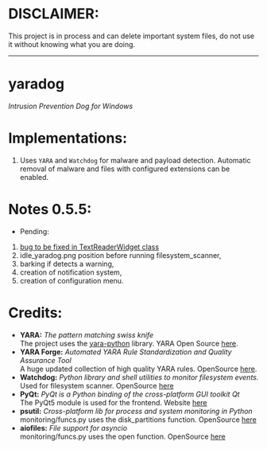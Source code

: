 <h1>​DISCLAIMER:</h1> This project is in process and can delete important system files, do not use it without knowing what you are doing.<hr>

# yaradog
*Intrusion Prevention Dog for Windows*

# Implementations:
1. Uses `YARA` and `Watchdog` for malware and payload detection. Automatic removal of malware and files with configured extensions can be enabled.

# Notes 0.5.5:
- Pending:
1. [bug to be fixed in TextReaderWidget class](https://github.com/asmrkeys/yaradog/commit/b980035abe9bf51efd6ac1d2f31597489d6d4e70)
2. idle_yaradog.png position before running filesystem_scanner,
3. barking if detects a warning,
4. creation of notification system,
5. creation of configuration menu.

# **Credits:**
- **YARA:** *The pattern matching swiss knife*<br>The project uses the [yara-python](https://github.com/VirusTotal/yara-python) library. YARA Open Source [here](https://github.com/virustotal/yara).
- **YARA Forge:** *Automated YARA Rule Standardization and Quality Assurance Tool*<br>A huge updated collection of high quality YARA rules. OpenSource [here](https://github.com/YARAHQ/yara-forge).
- **Watchdog:** *Python library and shell utilities to monitor filesystem events.*<br>Used for filesystem scanner. OpenSource [here](https://github.com/gorakhargosh/watchdog)
- **PyQt:** *PyQt is a Python binding of the cross-platform GUI toolkit Qt*<br>The PyQt5 module is used for the frontend. Website [here](https://www.riverbankcomputing.com/software/pyqt/)
- **psutil:** *Cross-platform lib for process and system monitoring in Python*<br>monitoring/funcs.py uses the disk_partitions function. OpenSource [here](https://github.com/giampaolo/psutil)
- **aiofiles:** *File support for asyncio*<br>monitoring/funcs.py uses the open function. OpenSource [here](https://github.com/Tinche/aiofiles)
